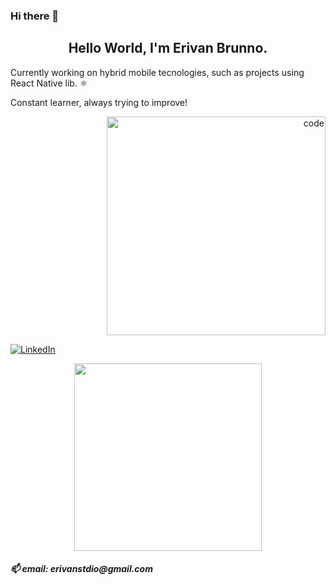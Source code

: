 ### Hi there 👋

<!--
**erivanstdio/erivanstdio** is a ✨ _special_ ✨ repository because its `README.md` (this file) appears on your GitHub profile.

Here are some ideas to get you started:

- 🔭 I’m currently working on ...
- 🌱 I’m currently learning ...
- 👯 I’m looking to collaborate on ...
- 🤔 I’m looking for help with ...
- 💬 Ask me about ...
- 📫 How to reach me: ...
- 😄 Pronouns: ...
- ⚡ Fun fact: ...
-->

<h2 align = "center">Hello World, I'm Erivan Brunno.</h2>
<p align="center">
  <p>Currently working on hybrid mobile tecnologies, such as projects using React Native lib. ⚛️</p>
  <p>Constant learner, always trying to improve!</p>
 
<p align="right">
  <img src="https://c.tenor.com/_DOBjnGspYAAAAAC/code-coding.gif" width="350" title="code">
</p>
</p>
<a href=https://www.linkedin.com/in/erivanbrunno->
  <img src="https://img.shields.io/badge/LinkedIn-fabd2f?style=for-the-badge&logo=linkedin&logoColor=0d1117" alt="LinkedIn"/>
</a>
<p align="center">
  <a href='https://github.com/anuraghazra/github-readme-stats'><img src="https://github-readme-stats.vercel.app/api/top-langs/?username=erivanstdio&layout=compact&theme=gruvbox" style="max-width:100%;" width="300"></a>
</p>
<p align="center">
<h5>📫 email: erivanstdio@gmail.com<h5>
<p/>

